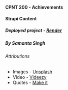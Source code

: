 #### CPNT 200 - Achievements
#### Strapi Content
##### Deployed project - [Render]()
##### By Samanta Singh
###### Attributions
- Images - [Unsplash](https://unsplash.com/s/photos/clothes)
- Video - [Videezy](https://www.videezy.com/backgrounds/56259-woman-choosing-clothes-for-shopping)
- Quotes - [Make it](https://www.cnbc.com/2018/03/29/10-life-lessons-from-96-year-old-iris-apfel.html)


